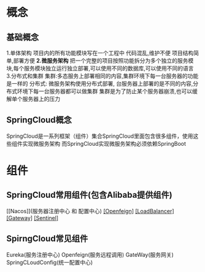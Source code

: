 # 概念
## 基础概念
1.单体架构
项目内的所有功能模块写在一个工程中
	代码混乱,维护不便
	项目结构简单,部署方便
**2.微服务架构**
把一个完整的项目按照功能拆分为多个独立的服务模块,每个服务模块独立运行独立部署,可以使用不同的数据库,可以使用不同的语言
3.分布式和集群
	集群:多态服务上部署相同的内容,集群环境下每一台服务器的功能是一样的
	分布式: 微服务架构使用分布式部署,
		台服务器上部署的是不同的内容,分布式环境下每一台服务器都可以做集群
集群是为了防止某个服务器崩溃,也可以缓解单个服务器上的压力
## SpringCloud概念
SpringCloud是一系列框架（组件）集合SpringCloud里面包含很多组件，使用这些组件实现微服务架构
而SpringCloud实现微服务架构必须依赖SpringBoot

# 组件
## SpringCloud常用组件(包含Alibaba提供组件)
[[Nacos]](服务器注册中心 和 配置中心)
[[Openfeign]](远程调用)
[[LoadBalancer]](负载均衡器)
[[Gateway]](服务网关)
[[Sentinel]](服务保护组件)
## SpirngCloud常见组件
Eureka(服务注册中心)
Openfeign(服务远程调用)
GateWay(服务网关)
SpringCLoudConfig(统一配置中心)
